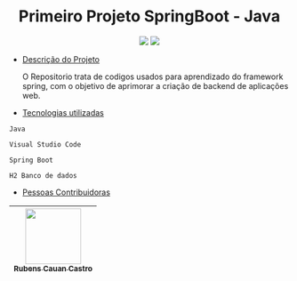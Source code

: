 # <h1 align="center"> Primeiro Projeto SpringBoot - Java </h1>
<p align="center">
<img src="http://img.shields.io/static/v1?label=STATUS&message=CONCLUIDO&color=GREEN&style=for-the-badge"/>
<img src="http://img.shields.io/static/v1?lPESSOAL&message=Estudo&color=orange&style=for-the-badge"/>
</p>





* [Descrição do Projeto](#descrição-do-projeto)

  O Repositorio trata de codigos usados para aprendizado do framework spring, com o objetivo de aprimorar a criação de backend de aplicações web.
  
 

* [Tecnologias utilizadas](#tecnologias-utilizadas)

 ``Java ``
 
 ``Visual Studio Code``
 
 ``Spring Boot``
 
  ``H2 Banco de dados``
 
* [Pessoas Contribuidoras](#pessoas-contribuidoras)


| [<img src="https://user-images.githubusercontent.com/98960560/220906171-6d6142c2-a495-4d54-a6e5-9470279a0bcc.jpeg?v=1" width=100><br><sub>Rubens Cauan Castro</sub>](https://github.com/Rubenscauan) |
| :---:

